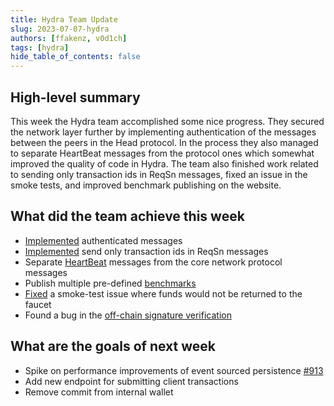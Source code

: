 ```yaml
---
title: Hydra Team Update
slug: 2023-07-07-hydra
authors: [ffakenz, v0d1ch]
tags: [hydra]
hide_table_of_contents: false
---
```


## High-level summary

This week the Hydra team accomplished some nice progress. They secured the
network layer further by implementing authentication of the messages between the
peers in the Head protocol. In the process they also managed to separate
HeartBeat messages from the protocol ones which somewhat improved the quality of
code in Hydra. The team also finished work related to sending only transaction
ids in ReqSn messages, fixed an issue in the smoke tests, and improved benchmark
publishing on the website.

## What did the team achieve this week

- [Implemented](https://github.com/input-output-hk/hydra/issues/727) authenticated messages
- [Implemented]((https://github.com/input-output-hk/hydra/issues/728)) send only transaction ids in ReqSn messages
- Separate [HeartBeat](https://github.com/input-output-hk/hydra/pull/969) messages from the core network protocol messages
- Publish multiple pre-defined [benchmarks](https://github.com/input-output-hk/hydra/pull/947)
- [Fixed](https://github.com/input-output-hk/hydra/pull/967) a smoke-test issue where funds would not be returned to the faucet
- Found a bug in the [off-chain signature
  verification](https://github.com/input-output-hk/hydra-ghsa-c8qp-cv4h-vcc4/pull/1)

## What are the goals of next week

- Spike on performance improvements of event sourced persistence [#913](https://github.com/input-output-hk/hydra/issues/913)
- Add new endpoint for submitting client transactions
- Remove commit from internal wallet
